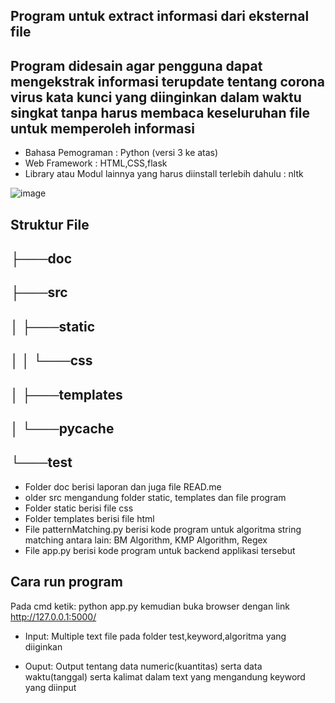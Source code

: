 ## Program untuk extract informasi dari eksternal file

## Program didesain agar pengguna dapat mengekstrak informasi terupdate tentang corona virus kata kunci yang diinginkan dalam waktu singkat tanpa harus membaca keseluruhan file untuk memperoleh informasi

* Bahasa Pemograman : Python (versi 3 ke atas)
* Web Framework : HTML,CSS,flask
* Library atau Modul lainnya yang harus diinstall terlebih dahulu : nltk 

![image](https://user-images.githubusercontent.com/47893326/80063970-42f69680-8561-11ea-80e1-a783ef2be8cd.png)

## Struktur File
## ├───doc
## ├───src
## │   ├───static
## │   │   └───css
## │   ├───templates
## │   └───__pycache__
## └───test
* Folder doc berisi laporan dan juga file READ.me
* older src mengandung folder static, templates dan file program
* Folder static berisi file css
* Folder templates berisi file html
* File patternMatching.py berisi kode program untuk algoritma string matching antara lain: BM Algorithm, KMP Algorithm, Regex
* File app.py berisi kode program untuk backend applikasi tersebut


## Cara run program
Pada cmd ketik:
python app.py
kemudian buka browser dengan link
http://127.0.0.1:5000/

* Input: Multiple text file pada folder test,keyword,algoritma yang diiginkan

* Ouput: Output tentang data numeric(kuantitas) serta data waktu(tanggal) serta kalimat dalam text yang mengandung  keyword yang diinput
